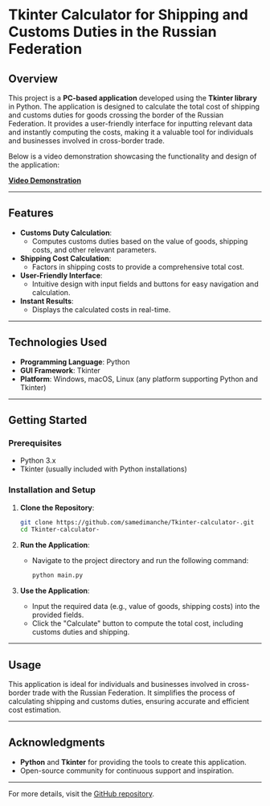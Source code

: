 # Tkinter Calculator for Shipping and Customs Duties in the Russian Federation

## Overview
This project is a **PC-based application** developed using the **Tkinter library** in Python. The application is designed to calculate the total cost of shipping and customs duties for goods crossing the border of the Russian Federation. It provides a user-friendly interface for inputting relevant data and instantly computing the costs, making it a valuable tool for individuals and businesses involved in cross-border trade.

Below is a video demonstration showcasing the functionality and design of the application:

[**Video Demonstration**](https://github.com/samedimanche/Tkinter-calculator-/assets/152053503/b60b158b-3e21-4553-b505-8e5b4c318032)

---

## Features
- **Customs Duty Calculation**:
  - Computes customs duties based on the value of goods, shipping costs, and other relevant parameters.
- **Shipping Cost Calculation**:
  - Factors in shipping costs to provide a comprehensive total cost.
- **User-Friendly Interface**:
  - Intuitive design with input fields and buttons for easy navigation and calculation.
- **Instant Results**:
  - Displays the calculated costs in real-time.

---

## Technologies Used
- **Programming Language**: Python
- **GUI Framework**: Tkinter
- **Platform**: Windows, macOS, Linux (any platform supporting Python and Tkinter)

---

## Getting Started

### Prerequisites
- Python 3.x
- Tkinter (usually included with Python installations)

### Installation and Setup

1. **Clone the Repository**:
   ```bash
   git clone https://github.com/samedimanche/Tkinter-calculator-.git
   cd Tkinter-calculator-
   ```

2. **Run the Application**:
   - Navigate to the project directory and run the following command:
     ```bash
     python main.py
     ```

3. **Use the Application**:
   - Input the required data (e.g., value of goods, shipping costs) into the provided fields.
   - Click the "Calculate" button to compute the total cost, including customs duties and shipping.

---

## Usage
This application is ideal for individuals and businesses involved in cross-border trade with the Russian Federation. It simplifies the process of calculating shipping and customs duties, ensuring accurate and efficient cost estimation.


---

## Acknowledgments
- **Python** and **Tkinter** for providing the tools to create this application.
- Open-source community for continuous support and inspiration.

---

For more details, visit the [GitHub repository](https://github.com/samedimanche/Tkinter-calculator-).
